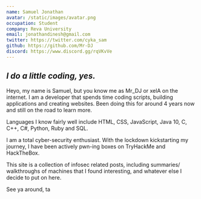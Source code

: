 ```yaml
---
name: Samuel Jonathan
avatar: /static/images/avatar.png
occupation: Student
company: Reva University
email: jonathandinesh@gmail.com
twitter: https://twitter.com/cyka_sam
github: https://github.com/Mr-DJ
discord: https://www.discord.gg/rqVKvVe
---
```


## _I do a little coding, yes._

Heyo, my name is Samuel, but you know me as Mr_DJ or xelA on the internet. I am a developer that spends time coding scripts, building applications and creating websites. Been doing this for around 4 years now and still on the road to learn more.

Languages I know fairly well include HTML, CSS, JavaScript, Java 10, C, C++, C#, Python, Ruby and SQL.

I am a total cyber-security enthusiast. With the lockdown kickstarting my journey, I have been actively pwn-ing boxes on TryHackMe and HackTheBox.

This site is a collection of infosec related posts, including summaries/ walkthroughs of machines that I found interesting, and whatever else I decide to put on here.

See ya around, ta
